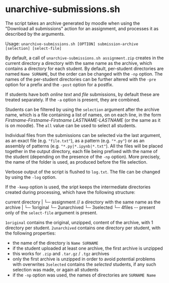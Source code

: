 unarchive-submissions.sh
========================


The script takes an archive generated by moodle when using the "Download all submissions" action for an assignment, and processes it as described by the arguments.

Usage:
`unarchive-submissions.sh [OPTION] submission-archive [selection] [select-file]`


By default, a call of `unarchive-submissions.sh assignment.zip` creates in the current directory a directory with the same name as the archive, which contains a directory for each student. By default, per-student directories are named `Name SURNAME`, but the order can be changed with the `-np` option. The names of the per-student directories can be further altered with the `-pre` option for a prefix and the `-post` option for a postfix.

If students have both _online text_ and _file_ submissions, by default these are treated separately. If the `-a` option is present, they are combined.

Students can be filtered by using the `selection` argument after the archive name, which is a file containing a list of names, on on each line, in the form _Firstname-Firstname-Firstname LASTNAME-LASTNAME_ (or the same as it is on moodle). The `all` value can be used to select all students.

Individual files from the submissions can be selected via the last argument, as an exact file (e.g. `"file.txt"`), as a pattern (e.g. `"*.py"`) or as an assembly of patterns (e.g. `"*.py|*.ipynb|*.txt"`). All the files will be placed together in the output directory, each file being prefixed with the name of the student (depending on the presence of the `-np` option). More precisely, the name of the folder is used, as produced before the file selection.

Verbose output of the script is flushed to `log.txt`. The file can be changed by using the `-log` option.

If the `-keep` option is used, the sript keeps the intermediate directories created during processing, which have the following structure:

current directory
|
└─ assignment		// a directory with the same name as the archive
    |
    └─ 1original
    └─ 2unarchived
    └─ 3selected
    └─ 4files -- present only of the `select-file` argument is present.
    

`1original` contains the original, unzipped, content of the archive, with 1 directory per student.
`2unarchived` contains one directory per student, with the following properties:
 - the name of the directory is `Name SURNAME`
 - if the student uploaded at least one archive, the first archive is unzipped
  - this works for `.zip` and `.tar.gz` / `.tgz` archives
  - only the first archive is unzipped in order to avoid potential problems with overwrites
`3selected` contains the _selected_ students, if any such selection was made, or again all students
 - if the `-np` option was used, the names of directories are `SURNAME Name`
